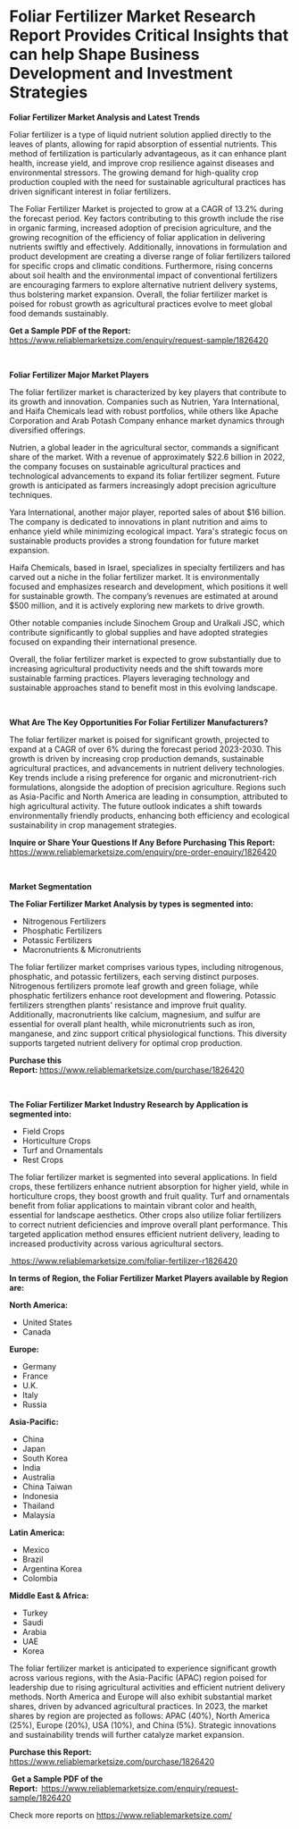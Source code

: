 <p><h1>Foliar Fertilizer Market Research Report Provides Critical Insights that can help Shape Business Development and Investment Strategies</h1></p><p><strong>Foliar Fertilizer Market Analysis and Latest Trends</strong></p>
<p><p>Foliar fertilizer is a type of liquid nutrient solution applied directly to the leaves of plants, allowing for rapid absorption of essential nutrients. This method of fertilization is particularly advantageous, as it can enhance plant health, increase yield, and improve crop resilience against diseases and environmental stressors. The growing demand for high-quality crop production coupled with the need for sustainable agricultural practices has driven significant interest in foliar fertilizers.</p><p>The Foliar Fertilizer Market is projected to grow at a CAGR of 13.2% during the forecast period. Key factors contributing to this growth include the rise in organic farming, increased adoption of precision agriculture, and the growing recognition of the efficiency of foliar application in delivering nutrients swiftly and effectively. Additionally, innovations in formulation and product development are creating a diverse range of foliar fertilizers tailored for specific crops and climatic conditions. Furthermore, rising concerns about soil health and the environmental impact of conventional fertilizers are encouraging farmers to explore alternative nutrient delivery systems, thus bolstering market expansion. Overall, the foliar fertilizer market is poised for robust growth as agricultural practices evolve to meet global food demands sustainably.</p></p>
<p><strong>Get a Sample PDF of the Report:&nbsp;</strong> <a href="https://www.reliablemarketsize.com/enquiry/request-sample/1826420?utm_campaign=3365&utm_medium=2&utm_source=Github&utm_content=ia&utm_term=30032025&utm_id=foliar-fertilizer">https://www.reliablemarketsize.com/enquiry/request-sample/1826420</a></p>
<p>&nbsp;</p>
<p><strong>Foliar Fertilizer Major Market Players</strong></p>
<p><p>The foliar fertilizer market is characterized by key players that contribute to its growth and innovation. Companies such as Nutrien, Yara International, and Haifa Chemicals lead with robust portfolios, while others like Apache Corporation and Arab Potash Company enhance market dynamics through diversified offerings.</p><p>Nutrien, a global leader in the agricultural sector, commands a significant share of the market. With a revenue of approximately $22.6 billion in 2022, the company focuses on sustainable agricultural practices and technological advancements to expand its foliar fertilizer segment. Future growth is anticipated as farmers increasingly adopt precision agriculture techniques.</p><p>Yara International, another major player, reported sales of about $16 billion. The company is dedicated to innovations in plant nutrition and aims to enhance yield while minimizing ecological impact. Yara's strategic focus on sustainable products provides a strong foundation for future market expansion.</p><p>Haifa Chemicals, based in Israel, specializes in specialty fertilizers and has carved out a niche in the foliar fertilizer market. It is environmentally focused and emphasizes research and development, which positions it well for sustainable growth. The company’s revenues are estimated at around $500 million, and it is actively exploring new markets to drive growth.</p><p>Other notable companies include Sinochem Group and Uralkali JSC, which contribute significantly to global supplies and have adopted strategies focused on expanding their international presence.</p><p>Overall, the foliar fertilizer market is expected to grow substantially due to increasing agricultural productivity needs and the shift towards more sustainable farming practices. Players leveraging technology and sustainable approaches stand to benefit most in this evolving landscape.</p></p>
<p>&nbsp;</p>
<p><strong>What Are The Key Opportunities For Foliar Fertilizer Manufacturers?</strong></p>
<p><p>The foliar fertilizer market is poised for significant growth, projected to expand at a CAGR of over 6% during the forecast period 2023-2030. This growth is driven by increasing crop production demands, sustainable agricultural practices, and advancements in nutrient delivery technologies. Key trends include a rising preference for organic and micronutrient-rich formulations, alongside the adoption of precision agriculture. Regions such as Asia-Pacific and North America are leading in consumption, attributed to high agricultural activity. The future outlook indicates a shift towards environmentally friendly products, enhancing both efficiency and ecological sustainability in crop management strategies.</p></p>
<p><strong>Inquire or Share Your Questions If Any Before Purchasing This Report:</strong> <a href="https://www.reliablemarketsize.com/enquiry/pre-order-enquiry/1826420?utm_campaign=3365&utm_medium=2&utm_source=Github&utm_content=ia&utm_term=30032025&utm_id=foliar-fertilizer">https://www.reliablemarketsize.com/enquiry/pre-order-enquiry/1826420</a></p>
<p>&nbsp;</p>
<p><strong>Market Segmentation</strong></p>
<p><strong>The Foliar Fertilizer Market Analysis by types is segmented into:</strong></p>
<p><ul><li>Nitrogenous Fertilizers</li><li>Phosphatic Fertilizers</li><li>Potassic Fertilizers</li><li>Macronutrients & Micronutrients</li></ul></p>
<p><p>The foliar fertilizer market comprises various types, including nitrogenous, phosphatic, and potassic fertilizers, each serving distinct purposes. Nitrogenous fertilizers promote leaf growth and green foliage, while phosphatic fertilizers enhance root development and flowering. Potassic fertilizers strengthen plants' resistance and improve fruit quality. Additionally, macronutrients like calcium, magnesium, and sulfur are essential for overall plant health, while micronutrients such as iron, manganese, and zinc support critical physiological functions. This diversity supports targeted nutrient delivery for optimal crop production.</p></p>
<p><strong>Purchase this Report:&nbsp;</strong><a href="https://www.reliablemarketsize.com/purchase/1826420?utm_campaign=3365&utm_medium=2&utm_source=Github&utm_content=ia&utm_term=30032025&utm_id=foliar-fertilizer">https://www.reliablemarketsize.com/purchase/1826420</a></p>
<p>&nbsp;</p>
<p><strong>The Foliar Fertilizer Market Industry Research by Application is segmented into:</strong></p>
<p><ul><li>Field Crops</li><li>Horticulture Crops</li><li>Turf and Ornamentals</li><li>Rest Crops</li></ul></p>
<p><p>The foliar fertilizer market is segmented into several applications. In field crops, these fertilizers enhance nutrient absorption for higher yield, while in horticulture crops, they boost growth and fruit quality. Turf and ornamentals benefit from foliar applications to maintain vibrant color and health, essential for landscape aesthetics. Other crops also utilize foliar fertilizers to correct nutrient deficiencies and improve overall plant performance. This targeted application method ensures efficient nutrient delivery, leading to increased productivity across various agricultural sectors.</p></p>
<p><a href="https://www.reliablemarketsize.com/foliar-fertilizer-r1826420?utm_campaign=3365&utm_medium=2&utm_source=Github&utm_content=ia&utm_term=30032025&utm_id=foliar-fertilizer">&nbsp;https://www.reliablemarketsize.com/foliar-fertilizer-r1826420</a></p>
<p><strong>In terms of Region, the Foliar Fertilizer Market Players available by Region are:</strong></p>
<p>
    <p> <strong> North America: </strong>
        <ul>
            <li>United States</li>
            <li>Canada</li>
        </ul>
        </p> 
    <p> <strong> Europe: </strong>
        <ul>
            <li>Germany</li>
            <li>France</li>
            <li>U.K.</li>
            <li>Italy</li>
            <li>Russia</li>
        </ul>
        </p> 
    <p> <strong> Asia-Pacific: </strong>
        <ul>
            <li>China</li>
            <li>Japan</li>
            <li>South Korea</li>
            <li>India</li>
            <li>Australia</li>
            <li>China Taiwan</li>
            <li>Indonesia</li>
            <li>Thailand</li>
            <li>Malaysia</li>
        </ul>
        </p> 
    <p> <strong> Latin America: </strong>
        <ul>
            <li>Mexico</li>
            <li>Brazil</li>
            <li>Argentina Korea</li>
            <li>Colombia</li>
        </ul>
        </p> 
    <p> <strong> Middle East & Africa: </strong>
        <ul>
            <li>Turkey</li>
            <li>Saudi</li>
            <li>Arabia</li>
            <li>UAE</li>
            <li>Korea</li>
        </ul>
    </p>
    </p>
<p><p>The foliar fertilizer market is anticipated to experience significant growth across various regions, with the Asia-Pacific (APAC) region poised for leadership due to rising agricultural activities and efficient nutrient delivery methods. North America and Europe will also exhibit substantial market shares, driven by advanced agricultural practices. In 2023, the market shares by region are projected as follows: APAC (40%), North America (25%), Europe (20%), USA (10%), and China (5%). Strategic innovations and sustainability trends will further catalyze market expansion.</p></p>
<p><strong>Purchase this Report: </strong><a href="https://www.reliablemarketsize.com/purchase/1826420?utm_campaign=3365&utm_medium=2&utm_source=Github&utm_content=ia&utm_term=30032025&utm_id=foliar-fertilizer">https://www.reliablemarketsize.com/purchase/1826420</a></p>
<p>&nbsp;<strong>Get a Sample PDF of the Report:&nbsp;&nbsp;</strong><a href="https://www.reliablemarketsize.com/enquiry/request-sample/1826420?utm_campaign=3365&utm_medium=2&utm_source=Github&utm_content=ia&utm_term=30032025&utm_id=foliar-fertilizer">https://www.reliablemarketsize.com/enquiry/request-sample/1826420</a></p>
<p><strong></strong></p>
<p>Check more reports on <a href="https://www.reliablemarketsize.com/?utm_campaign=3365&utm_medium=2&utm_source=Github&utm_content=ia&utm_term=30032025&utm_id=foliar-fertilizer">https://www.reliablemarketsize.com/</a></p>